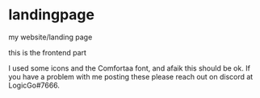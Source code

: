 # landingpage
my website/landing page

this is the frontend part

I used some icons and the Comfortaa font, and afaik this should be ok. If you have a problem with me posting these please reach out on discord at LogicGo#7666.
